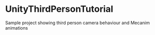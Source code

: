 # UnityThirdPersonTutorial
Sample project showing third person camera behaviour and  Mecanim animations
